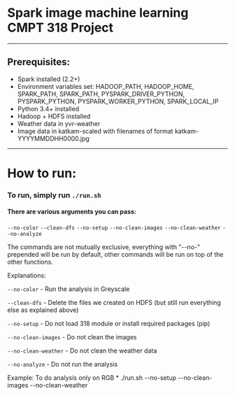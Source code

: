 # Spark image machine learning CMPT 318 Project
----------------------------------------------------------

## Prerequisites:
 - Spark installed (2.2+)
 - Environment variables set: HADOOP_PATH, HADOOP_HOME, SPARK_PATH, SPARK_PATH, PYSPARK_DRIVER_PYTHON, PYSPARK_PYTHON, PYSPARK_WORKER_PYTHON, SPARK_LOCAL_IP
 - Python 3.4+ installed
 - Hadoop + HDFS installed
 - Weather data in yvr-weather
 - Image data in katkam-scaled with filenames of format katkam-YYYYMMDDHH0000.jpg

----------------------------------------------------------
# How to run:
### To run, simply run `./run.sh`


#### There are various arguments you can pass:
`--no-color`
`--clean-dfs`
`--no-setup`
`--no-clean-images`
`--no-clean-weather`
`--no-analyze`

The commands are not mutually exclusive, everything with "--no-" prepended will be run by default, other commands will be run on top of the other functions.


Explanations:

`--no-color`
    - Run the analysis in Greyscale

`--clean-dfs`
    - Delete the files we created on HDFS (but still run everything else as explained above)

`--no-setup`
    - Do not load 318 module or install required packages (pip)

`--no-clean-images`
    - Do not clean the images

`--no-clean-weather`
    - Do not clean the weather data

`--no-analyze`
    - Do not run the analysis

Example:
    To do analysis only on RGB
        * ./run.sh --no-setup --no-clean-images --no-clean-weather

